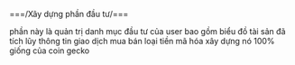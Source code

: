 ===/Xây dựng phần đầu tư/===

phần này là quản trị danh mục đầu tư của user
bao gồm biểu đồ tài sản đã tích lũy
thông tin giao dịch mua bán
loại tiền mã hóa
xây dựng nó 100% giống của coin gecko

